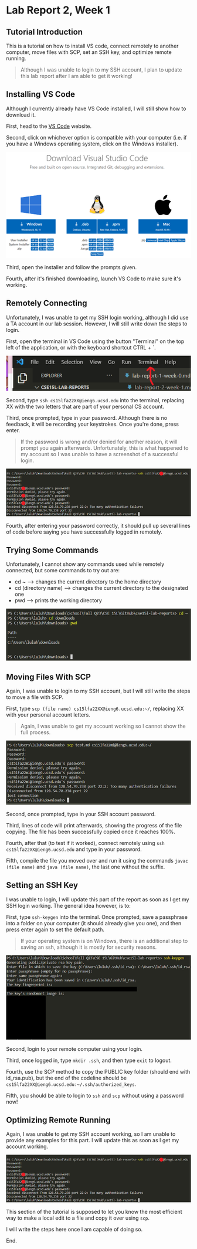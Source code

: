 # Lab Report 2, Week 1
## Tutorial Introduction 
This is a tutorial on how to install VS code, connect remotely to another computer, move files with SCP, set an SSH key, and optimize remote running. 
> Although I was unable to login to my SSH account, I plan to update this lab report after I am able to get it working!



## Installing VS Code
Although I currently already have VS Code installed, I will still show how to download it.

First, head to the [VS Code](https://code.visualstudio.com/download) website.

Second, click on whichever option is compatible with your computer (i.e. if you have a Windows operating system, click on the Windows installer).

![Image](Screenshot1.png) 

Third, open the installer and follow the prompts given. 

Fourth, after it's finished downloading, launch VS Code to make sure it's working.



## Remotely Connecting
Unfortunately, I was unable to get my SSH login working, although I did use a TA account in our lab session. However, I will still write down the steps to login.

First, open the terminal in VS Code using the button "Terminal" on the top left of the application, or with the keyboard shortcut CTRL + `. 

![Image](Screenshot2.png)

Second, type `ssh cs15lfa22XX@ieng6.ucsd.edu` into the terminal, replacing XX with the two letters that are part of your personal CS account.

Third, once prompted, type in your password. Although there is no feedback, it will be recording your keystrokes. Once you're done, press enter. 
> If the password is wrong and/or denied for another reason, it will prompt you again afterwards. Unfortunately, this is what happened to my account so I was unable to have a screenshot of a successful login.

![Image](Screenshot3.png) 

Fourth, after entering your password correctly, it should pull up several lines of code before saying you have successfully logged in remotely.



## Trying Some Commands
Unfortunately, I cannot show any commands used while remotely connected, but some commands to try out are:
* cd ~ --> changes the current directory to the home directory
* cd (directory name) --> changes the current directory to the designated one
* pwd --> prints the working directory

![Image](Screenshot4.png)



## Moving Files With SCP
Again, I was unable to login to my SSH account, but I will still write the steps to move a file with SCP.

First, type `scp (file name) cs15lfa22XX@ieng6.ucsd.edu:~/`, replacing XX with your personal account letters.
> Again, I was unable to get my account working so I cannot show the full process.

![Image](Screenshot5.png)

Second, once prompted, type in your SSH account password.

Third, lines of code will print afterwards, showing the progress of the file copying. The file has been successfully copied once it reaches 100%.

Fourth, after that (to test if it worked), connect remotely using `ssh cs15lfa22XX@ieng6.ucsd.edu` and type in your password.

Fifth, compile the file you moved over and run it using the commands `javac (file name)` and `java (file name)`, the last one without the suffix.



## Setting an SSH Key
I was unable to login, I will update this part of the report as soon as I get my SSH login working. The general idea however, is to:

First, type `ssh-keygen` into the terminal. Once prompted, save a passphrase into a folder on your computer (it should already give you one), and then press enter again to set the default path.
> If your operating system is on Windows, there is an additional step to saving an ssh, although it is mostly for security reasons.

![Image](Screenshot6.png)

Second, login to your remote computer using your login.

Third, once logged in, type `mkdir .ssh`, and then type `exit` to logout.

Fourth, use the SCP method to copy the PUBLIC key folder (should end with id_rsa.pub), but the end of the codeline should be `cs15lfa22XX@ieng6.ucsd.edu:~/.ssh/authorized_keys`.

Fifth, you should be able to login to `ssh` and `scp` without using a password now!



## Optimizing Remote Running
Again, I was unable to get my SSH account working, so I am unable to provide any examples for this part. I will update this as soon as I get my account working. 

![Image](Screenshot3.png) 

This section of the tutorial is supposed to let you know the most efficient way to make a local edit to a file and copy it over using `scp`.

I will write the steps here once I am capable of doing so.





End.
